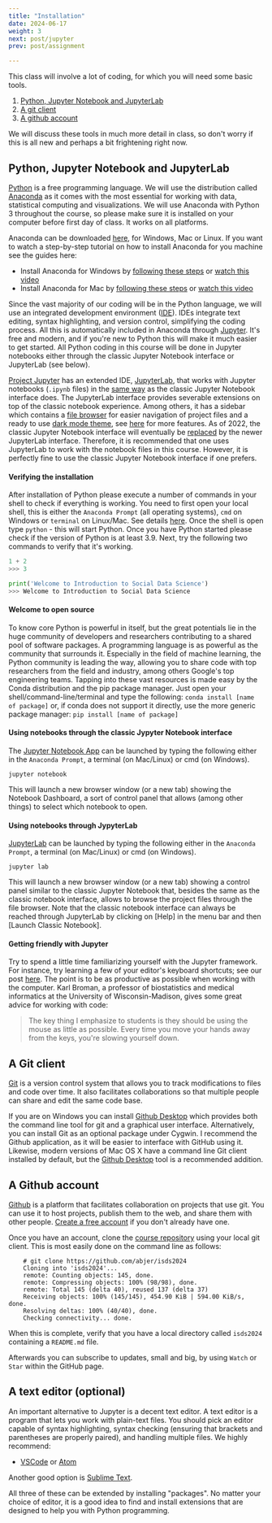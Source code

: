 ```yaml
---
title: "Installation"
date: 2024-06-17
weight: 3
next: post/jupyter
prev: post/assignment

---
```


This class will involve a lot of coding, for which you will need some basic tools.

1. [Python, Jupyter Notebook and JupyterLab](#python-jupyter-notebook-and-jupyterlab)
2. [A git client](#a-git-client)
3. [A github account](#a-github-account)

We will discuss these tools in much more detail in class, so don't worry if this is all new and perhaps a bit frightening right now.


## Python, Jupyter Notebook and JupyterLab

[Python](https://www.python.org/) is a free programming language. We will use the distribution called [Anaconda](https://docs.anaconda.com/anaconda/) as it comes with the most essential for working with data, statistical computing and visualizations. We will use Anaconda with Python 3 throughout the course, so please make sure it is installed on your computer before first day of class. It works on all platforms.

Anaconda can be downloaded [here](https://www.anaconda.com/download), for Windows, Mac or Linux.
If you want to watch a step-by-step tutorial on how to install Anaconda for you machine see the guides here:

- Install Anaconda for Windows by [following these steps](https://docs.anaconda.com/anaconda/install/windows/) or [watch this video](https://www.youtube.com/watch?v=Vt6loGK9Adc)
- Install Anaconda for Mac by [following these steps](https://docs.anaconda.com/anaconda/install/mac-os/) or [watch this video](https://www.youtube.com/watch?v=OOFONKvaz0A)

Since the vast majority of our coding will be in the Python language, we will use an integrated development environment ([IDE](https://en.wikipedia.org/wiki/Integrated_development_environment)). IDEs integrate text editing, syntax highlighting, and version control, simplifying the coding process. All this is automatically included in Anaconda through [Jupyter](https://jupyter.org). It's free and modern, and if you're new to Python this will make it much easier to get started. All Python coding in this course will be done in Jupyter notebooks either through the classic Jupyter Notebook interface or JupyterLab (see below).

[Project Jupyter](https://jupyter.org/) has an extended IDE, [JupyterLab](https://jupyterlab.readthedocs.io/en/stable/getting_started/overview.html), that works with Jupyter notebooks (`.ipynb` files) in the [same way](https://jupyterlab.readthedocs.io/en/stable/user/notebook.html) as the classic Jupyter Notebook interface does. The JupyterLab interface provides severable extensions on top of the classic notebook experience. Among others, it has a sidebar which contains a [file browser](https://jupyterlab.readthedocs.io/en/stable/user/files.html) for easier navigation of project files and a ready to use [dark mode theme](https://docs.qubole.com/en/latest/user-guide/notebooks-and-dashboards/notebooks/jupyter-notebooks/themes-jupy.html), see [here](https://jupyterlab.readthedocs.io/en/stable/user/interface.html) for more features. As of 2022, the classic Jupyter Notebook interface will eventually be [replaced](https://jupyterlab.readthedocs.io/en/stable/getting_started/overview.html#releases) by the newer JupyterLab interface. Therefore, it is recommended that one uses JupyterLab to work with the notebook files in this course. However, it is perfectly fine to use the classic Jupyter Notebook interface if one prefers.

#### Verifying the installation

After installation of Python please execute a number of commands in your shell to check if everything is working. You need to first open your local shell, this is either the `Anaconda Prompt` (all operating systems), `cmd` on Windows or `terminal` on Linux/Mac. See details [here](https://docs.anaconda.com/anaconda/user-guide/getting-started/). Once the shell is open type `python` - this will start Python. Once you have Python started please check if the version of Python is at least 3.9. 
Next, try the following two commands to verify that it's working.

```python
1 + 2
>>> 3
```

```python
print('Welcome to Introduction to Social Data Science')
>>> Welcome to Introduction to Social Data Science
```

#### Welcome to open source
To know core Python is powerful in itself, but the great potentials lie in the huge community of developers and researchers contributing to a shared pool of software packages. A programming language is as powerful as the community that surrounds it. Especially in the field of machine learning, the Python community is leading the way, allowing you to share code with top researchers from the field and industry, among others Google's top engineering teams. Tapping into these vast resources is made easy by the Conda distribution and the pip package manager. Just open your shell/command-line/terminal and type the following: `conda install [name of package]`
or, if conda does not support it directly, use the more generic package manager: 
`pip install [name of package]`


#### Using notebooks through the classic Jypyter Notebook interface
The [Jupyter Notebook App](https://jupyter-notebook-beginner-guide.readthedocs.io/en/latest/what_is_jupyter.html#notebook-app) can be launched by typing the following either in the `Anaconda Prompt`, a terminal (on Mac/Linux) or cmd (on Windows).

`jupyter notebook`

This will launch a new browser window (or a new tab) showing the Notebook Dashboard, a sort of control panel that allows (among other things) to select which notebook to open.


#### Using notebooks through JypyterLab
[JupyterLab](https://jupyterlab.readthedocs.io/en/stable/getting_started/starting.html) can be launched by typing the following either in the `Anaconda Prompt`, a terminal (on Mac/Linux) or cmd (on Windows).

`jupyter lab`

This will launch a new browser window (or a new tab) showing a control panel similar to the classic Jupyter Notebook that, besides the same as the classic notebook interface, allows to browse the project files through the file browser. Note that the classic notebook interface can always be reached through JupyterLab by clicking on [Help] in the menu bar and then [Launch Classic Notebook]. 

#### Getting friendly with Jupyter

Try to spend a little time familiarizing yourself with the Jupyter framework. For instance, try learning a few of your editor's keyboard shortcuts; see our post [here](/isds2024/post/jupyter/). The point is to be as productive as possible when working with the computer. Karl Broman, a professor of biostatistics and medical informatics at the University of Wisconsin-Madison, gives some great advice for working with code:

> The key thing I emphasize to students is they should be using the mouse as little as possible. Every time you move your hands away from the keys, you're slowing yourself down.



## A Git client

[Git](https://git-scm.com/) is a version control system that allows you to track modifications to files and code over time. It also facilitates collaborations so that multiple people can share and edit the same code base.

If you are on Windows you can install [Github Desktop](https://desktop.github.com) which provides both the command line tool for git and a graphical user interface. Alternatively, you can install Git as an optional package under Cygwin. I recommend the Github application, as it will be easier to interface with GitHub using it. Likewise, modern versions of Mac OS X have a command line Git client installed by default, but the [Github Desktop](https://desktop.github.com) tool is a recommended addition.

## A Github account

[Github](http://github.com) is a platform that facilitates collaboration on projects that use git. You can use it to host projects, publish them to the web, and share them with other people. [Create a free account](https://help.github.com/articles/signing-up-for-a-new-github-account/) if you don't already have one.

Once you have an account, clone the [course repository](https://github.com/isdsucph/isds2024) using your local git client. This is most easily done on the command line as follows:

```
    # git clone https://github.com/abjer/isds2024
	Cloning into 'isds2024'...
	remote: Counting objects: 145, done.
	remote: Compressing objects: 100% (98/98), done.
	remote: Total 145 (delta 40), reused 137 (delta 37)
	Receiving objects: 100% (145/145), 454.90 KiB | 594.00 KiB/s, done.
	Resolving deltas: 100% (40/40), done.
	Checking connectivity... done.
```

When this is complete, verify that you have a local directory called ``isds2024`` containing a ``README.md`` file.

Afterwards you can subscribe to updates, small and big, by using `Watch` or `Star` within the GitHub page.


## A text editor (optional)

An important alternative to Jupyter is a decent text editor. A text editor is a program that lets you work with plain-text files. You should pick an editor capable of syntax highlighting, syntax checking (ensuring that brackets and parentheses are properly paired), and handling multiple files. We highly recommend:

- [VSCode](https://code.visualstudio.com/) or [Atom](https://atom.io/)

Another good option is [Sublime Text](http://www.sublimetext.com/).

All three of these can be extended by installing "packages". No matter your choice of editor, it is a good idea to find and install extensions that are designed to help you with Python programming.